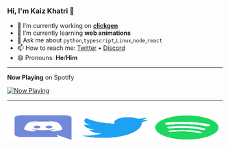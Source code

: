 ### Hi, I'm Kaiz Khatri 👋

<!-- info -->

- 🔭 I’m currently working on **[clickgen](https://github.com/KaizIqbal/clickgen)**
- 🌱 I’m currently learning **web animations**
- 💬 Ask me about `python`,`typescript`,`Linux`,`node`,`react`
- 📫 How to reach me: [Twitter](https://twitter.com/ful1e5_) &squf; [Discord](https://discord.gg/6T5nDNt)
- 😄 Pronouns: **He**/**Him**

---

<!-- Now Playing -->

**Now Playing** on Spotify

<a href="https://kaiz.vercel.app/now-playing?open">
    <img src="https://kaiz.vercel.app/now-playing" width="256" height="64" alt="Now Playing">
</a>

---

<br>
<!-- Socials -->
<div align="center" style="display:flex; align-content: center;align-items:center;">
    <a href="#">
        <img src="./assets/Discord.svg" width="256" height="64" alt="Now Playing">
    </a>
    <a href="#">
        <img src="./assets/Twitter.svg" width="256" height="64" alt="Now Playing">
    </a>
    <a href="#">
        <img src="./assets/Spotify.svg" width="256" height="64" alt="Now Playing">
    </a>
<div>
